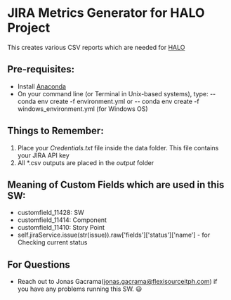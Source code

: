 # JIRA Metrics Generator for HALO Project

This creates various CSV reports which are needed for [HALO](https://www.halo-technologies.com/company)

## Pre-requisites:

- Install [Anaconda](https://www.google.com/search?q=anaconda)
- On your command line (or Terminal in Unix-based systems), type: 
-- conda env create -f environment.yml or 
-- conda env create -f windows_environment.yml (for Windows OS)

## Things to Remember:
1. Place your *Credentials.txt* file inside the data folder. This file contains your JIRA API key 
2. All *.csv outputs are placed in the *output* folder 

## Meaning of Custom Fields which are used in this SW:
- customfield_11428: SW
- customfield_11414: Component
- customfield_11410: Story Point
- self.jiraService.issue(str(issue)).raw['fields']['status']['name'] - for Checking current status

## For Questions
- Reach out to Jonas Gacrama(jonas.gacrama@flexisourceitph.com) if you have any problems running this SW. 😃